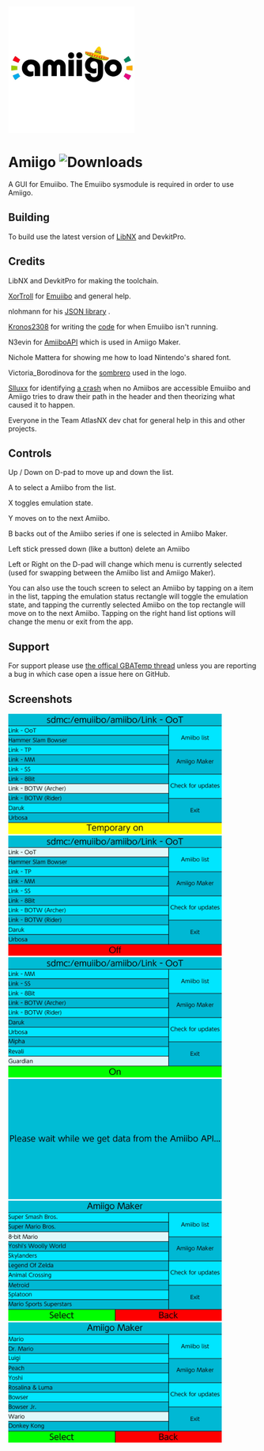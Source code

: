 ![Logo](icon.jpg)
# Amiigo ![Downloads](https://img.shields.io/github/downloads/CompSciOrBust/Amiigo/total?style=for-the-badge)
A GUI for Emuiibo. The Emuiibo sysmodule is required in order to use Amiigo.

## Building
To build use the latest version of [LibNX](https://github.com/switchbrew/libnx) and DevkitPro.

## Credits
LibNX and DevkitPro for making the toolchain.

[XorTroll](https://github.com/XorTroll/) for [Emuiibo](https://github.com/XorTroll/emuiibo) and general help.

nlohmann for his [JSON library](https://github.com/nlohmann/json) .

[Kronos2308](https://github.com/Kronos2308) for writing the [code](https://github.com/CompSciOrBust/Amiigo/pull/4) for when Emuiibo isn't running.

N3evin for [AmiiboAPI](https://github.com/N3evin/AmiiboAPI) which is used in Amiigo Maker.

Nichole Mattera for showing me how to load Nintendo's shared font.

Victoria_Borodinova for the [sombrero](https://pixabay.com/illustrations/sombrero-hat-mexico-mexican-4280389/) used in the logo.

[Slluxx](https://github.com/Slluxx) for identifying [a crash](https://github.com/CompSciOrBust/Amiigo/commit/db6942fcdbceb55cd281822fc09f6fe93219c8e5) when no Amiibos are accessible Emuiibo and Amiigo tries to draw their path in the header and then theorizing what caused it to happen.

Everyone in the Team AtlasNX dev chat  for general help in this and other projects.

## Controls
Up / Down on D-pad to move up and down the list.

A to select a Amiibo from the list.

X toggles emulation state.

Y moves on to the next Amiibo.

B backs out of the Amiibo series if one is selected in Amiibo Maker.

Left stick pressed down (like a button) delete an Amiibo

Left or Right on the D-pad will change which menu is currently selected (used for swapping between the Amiibo list and Amiigo Maker).

You can also use the touch screen to select an Amiibo by tapping on a item in the list, tapping the emulation status rectangle will toggle the emulation state, and tapping the currently selected Amiibo on the top rectangle will move on to the next Amiibo. Tapping on the right hand list options will change the menu or exit from the app.

## Support
For support please use [the offical GBATemp thread](https://gbatemp.net/threads/amiigo-emuiibo-gui.549964/) unless you are reporting a bug in which case open a issue here on GitHub.

## Screenshots
<img src="https://raw.githubusercontent.com/CompSciOrBust/Amiigo/master/Screenshots/Screenshot_1.jpg" width="432"/> <img src="https://raw.githubusercontent.com/CompSciOrBust/Amiigo/master/Screenshots/Screenshot_2.jpg" width="432"/>
<img src="https://raw.githubusercontent.com/CompSciOrBust/Amiigo/master/Screenshots/Screenshot_3.jpg" width="432"/> <img src="https://raw.githubusercontent.com/CompSciOrBust/Amiigo/master/Screenshots/Screenshot_4.jpg" width="432"/>
<img src="https://raw.githubusercontent.com/CompSciOrBust/Amiigo/master/Screenshots/Screenshot_5.jpg" width="432"/> <img src="https://raw.githubusercontent.com/CompSciOrBust/Amiigo/master/Screenshots/Screenshot_6.jpg" width="432"/>
